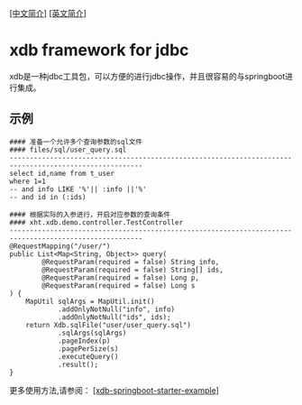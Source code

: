 [[中文简介]](https://github.com/wsaaaqqq/xdb/blob/main/README-CN.md) [[英文简介]](https://github.com/wsaaaqqq/xdb/blob/main/README.md)

# xdb framework for jdbc
xdb是一种jdbc工具包，可以方便的进行jdbc操作，并且很容易的与springboot进行集成。
## 示例

~~~
#### 准备一个允许多个查询参数的sql文件
#### files/sql/user_query.sql
-------------------------------------------------------------------------------------------------------
select id,name from t_user
where 1=1
-- and info LIKE '%'|| :info ||'%'
-- and id in (:ids)
~~~

~~~
#### 根据实际的入参进行，开启对应参数的查询条件
#### xht.xdb.demo.controller.TestController
-------------------------------------------------------------------------------------------------------
@RequestMapping("/user/")
public List<Map<String, Object>> query(
        @RequestParam(required = false) String info,
        @RequestParam(required = false) String[] ids,
        @RequestParam(required = false) Long p,
        @RequestParam(required = false) Long s
) {
    MapUtil sqlArgs = MapUtil.init()
            .addOnlyNotNull("info", info)
            .addOnlyNotNull("ids", ids);
    return Xdb.sqlFile("user/user_query.sql")
            .sqlArgs(sqlArgs)
            .pageIndex(p)
            .pagePerSize(s)
            .executeQuery()
            .result();
}
~~~

更多使用方法,请参阅：
[[xdb-springboot-starter-example]](https://github.com/wsaaaqqq/xdb/tree/main/xdb-springboot-starter-example)